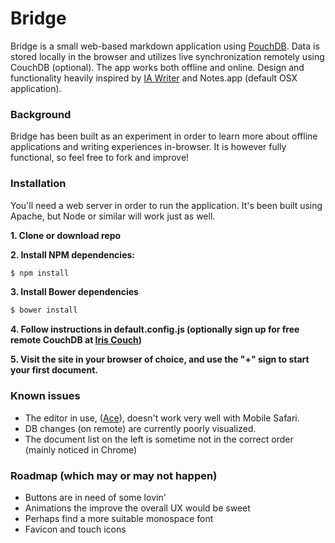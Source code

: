 Bridge
======

Bridge is a small web-based markdown application using [PouchDB](http://pouchdb.com/). Data is stored locally in the browser and utilizes live synchronization remotely using CouchDB (optional). The app works both offline and online. Design and functionality heavily inspired by [IA Writer](http://www.iawriter.com/) and Notes.app (default OSX application).

### Background

Bridge has been built as an experiment in order to learn more about offline applications and writing experiences in-browser. It is however fully functional, so feel free to fork and improve!

### Installation

You'll need a web server in order to run the application. It's been built using Apache, but Node or similar will work just as well.

**1. Clone or download repo**

**2. Install NPM dependencies:**
```bash
$ npm install
```
**3. Install Bower dependencies**
```bash
$ bower install
```
**4. Follow instructions in default.config.js (optionally sign up for free remote CouchDB at [Iris Couch](http://www.iriscouch.com/))**

**5. Visit the site in your browser of choice, and use the "+" sign to start your first document.**

### Known issues

- The editor in use, ([Ace](http://ace.c9.io/)), doesn't work very well with Mobile Safari.
- DB changes (on remote) are currently poorly visualized.
- The document list on the left is sometime not in the correct order (mainly noticed in Chrome)

### Roadmap (which may or may not happen)

- Buttons are in need of some lovin'
- Animations the improve the overall UX would be sweet
- Perhaps find a more suitable monospace font
- Favicon and touch icons
